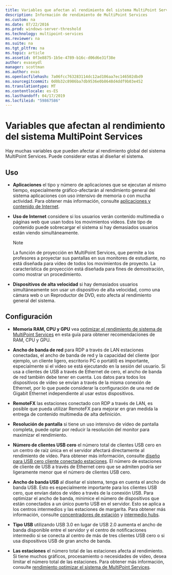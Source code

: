 ```yaml
---
title: Variables que afectan al rendimiento del sistema MultiPoint Services
description: Información de rendimiento de MultiPoint Services
ms.custom: na
ms.date: 07/22/2016
ms.prod: windows-server-threshold
ms.technology: multipoint-services
ms.reviewer: na
ms.suite: na
ms.tgt_pltfrm: na
ms.topic: article
ms.assetid: 0f3e8875-1b5e-4789-b16c-d06d6e31f38e
author: evaseydl
manager: scottman
ms.author: evas
ms.openlocfilehash: 7a06fcc763283114dc12ad106aa7ec146502dbd9
ms.sourcegitcommit: 0d0b32c8986ba7db9536e0b8648d4ddf9b03e452
ms.translationtype: MT
ms.contentlocale: es-ES
ms.lasthandoff: 04/17/2019
ms.locfileid: "59867586"
---
```

# <a name="variables-affecting-multipoint-services-system-performance"></a>Variables que afectan al rendimiento del sistema MultiPoint Services
Hay muchas variables que pueden afectar al rendimiento global del sistema MultiPoint Services. Puede considerar estas al diseñar el sistema.  
  
## <a name="usage"></a>Uso  
  
-   **Aplicaciones** el tipo y número de aplicaciones que se ejecutan al mismo tiempo, especialmente gráfico\-afectarán al rendimiento general del sistema aplicaciones con uso intensivo de memoria o con mucha actividad. Para obtener más información, consulte [aplicaciones y contenido de Internet](hardware-and-performance-recommendations.md#applications-and-internet-content).  
  
-   **Uso de Internet** considere si los usuarios verán contenido multimedia o páginas web que usan todos los movimientos vídeos. Este tipo de contenido puede sobrecargar el sistema si hay demasiados usuarios están viendo simultáneamente.  
  
    > [!NOTE]  
    > La función de proyección en MultiPoint Services, que permite a los profesores a proyectar sus pantallas en sus monitores de estudiante, no está diseñada para vídeo de todos los movimientos de proyecto. La característica de proyección está diseñada para fines de demostración, como mostrar un procedimiento.  
  
-   **Dispositivos de alta velocidad** si hay demasiados usuarios simultáneamente son usar un dispositivo de alta velocidad, como una cámara web o un Reproductor de DVD, esto afecta al rendimiento general del sistema.  
  
## <a name="configuration"></a>Configuración  
  
-   **Memoria RAM, CPU y GPU** vea [optimizar el rendimiento de sistema de MultiPoint Services](hardware-and-performance-recommendations.md#optimize-multipoint-services-system-performance) en esta guía para obtener recomendaciones de RAM, CPU y GPU.  
-   **Ancho de banda de red** para RDP a través de LAN estaciones conectadas, el ancho de banda de red y la capacidad del cliente (por ejemplo, un cliente ligero, escritorio PC o portátil) es importante, especialmente si el vídeo se está ejecutando en la sesión del usuario. Si usa a clientes de USB a través de Ethernet de cero, el ancho de banda de red también debe tener en cuenta. Los datos para todos los dispositivos de vídeo se envían a través de la misma conexión de Ethernet, por lo que puede considerar la configuración de una red de Gigabit Ethernet independiente al usar estos dispositivos.  
-   **RemoteFX** las estaciones conectado con RDP a través de LAN, es posible que pueda utilizar RemoteFX para mejorar en gran medida la entrega de contenido multimedia de alta definición.  
-   **Resolución de pantalla** si tiene un uso intensivo de vídeo de pantalla completa, puede optar por reducir la resolución del monitor para maximizar el rendimiento.  
-   **Número de clientes USB cero** el número total de clientes USB cero en un centro de raíz única en el servidor afectará directamente al rendimiento de vídeo. Para obtener más información, consulte [diseño para USB cero cliente conectado estaciones](MultiPoint-services-Site-Planning.md#layout-for-usb-zero-client-connected-stations). El número de estaciones de cliente de USB a través de Ethernet cero que se admiten podría ser ligeramente menor que el número de clientes USB cero.  
-   **Ancho de banda USB** al diseñar el sistema, tenga en cuenta el ancho de banda USB.  Esto es especialmente importante para los clientes USB cero, que envían datos de vídeo a través de la conexión USB. Para optimizar el ancho de banda, minimice el número de dispositivos que están conectados a un único puerto USB en el servidor. Esto se aplica a los centros intermedios y las estaciones de margarita. Para obtener más información, consulte [concentradores de estación](MultiPoint-services-Site-Planning.md#station-hubs) y [intermedio hubs](MultiPoint-services-Site-Planning.md#intermediate-hubs).  
  
-   **Tipo USB** utilizando USB 3.0 en lugar de USB 2.0 aumenta el ancho de banda disponible entre el servidor y el centro de notificaciones intermedio si se conecta al centro de más de tres clientes USB cero o si usa dispositivos USB de gran ancho de banda.  
  
-   **Las estaciones** el número total de las estaciones afecta al rendimiento. Si tiene muchos gráficos, procesamiento o necesidades de vídeo, desea limitar el número total de las estaciones. Para obtener más información, consulte [rendimiento optimizar el sistema de MultiPoint Services](hardware-and-performance-recommendations.md#optimize-multipoint-services-system-performance).